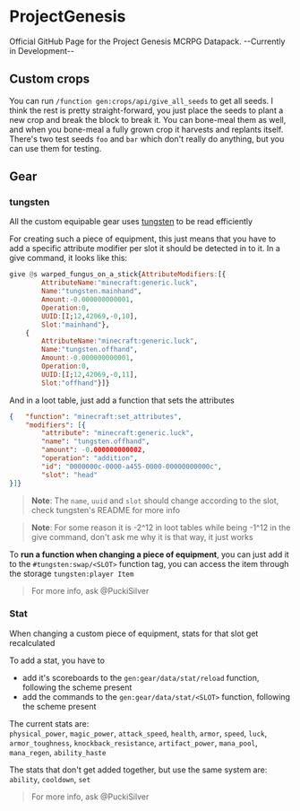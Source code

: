 # ProjectGenesis
 
 Official GitHub Page for the Project Genesis MCRPG Datapack.
 --Currently in Development--
 
## Custom crops

You can run `/function gen:crops/api/give_all_seeds` to get all seeds. I think the rest is pretty straight-forward, you just place the seeds to plant a new crop and break the block to break it. You can bone-meal them as well, and when you bone-meal a fully grown crop it harvests and replants itself. There's two test seeds `foo` and `bar` which don't really do anything, but you can use them for testing.

## Gear

### tungsten
All the custom equipable gear uses [tungsten](https://github.com/PuckiSilver/mc-tungsten) to be read efficiently

For creating such a piece of equipment, this just means that you have to add a specific attribute modifier per slot it should be detected in to it.
In a give command, it looks like this:
```hs
give @s warped_fungus_on_a_stick{AttributeModifiers:[{
        AttributeName:"minecraft:generic.luck",
        Name:"tungsten.mainhand",
        Amount:-0.000000000001,
        Operation:0,
        UUID:[I;12,42069,-0,10],
        Slot:"mainhand"},
    {
        AttributeName:"minecraft:generic.luck",
        Name:"tungsten.offhand",
        Amount:-0.000000000001,
        Operation:0,
        UUID:[I;12,42069,-0,11],
        Slot:"offhand"}]}
```
And in a loot table, just add a function that sets the attributes
```json
{   "function": "minecraft:set_attributes",
    "modifiers": [{
        "attribute": "minecraft:generic.luck",
        "name": "tungsten.offhand",
        "amount": -0.000000000002,
        "operation": "addition",
        "id": "0000000c-0000-a455-0000-00000000000c",
        "slot": "head"
}]}
```
> **Note**: The `name`, `uuid` and `slot` should change according to the slot, check tungsten's README for more info

> **Note**: For some reason it is -2^12 in loot tables while being -1^12 in the give command, don't ask me why it is that way, it just works

To **run a function when changing a piece of equipment**, you can just add it to the `#tungsten:swap/<SLOT>` function tag, you can access the item through the storage `tungsten:player Item`

> For more info, ask @PuckiSilver

### Stat
When changing a custom piece of equipment, stats for that slot get recalculated

To add a stat, you have to
- add it's scoreboards to the `gen:gear/data/stat/reload` function, following the scheme present
- add the commands to the `gen:gear/data/stat/<SLOT>` function, following the scheme present

The current stats are:<br>
`physical_power`, `magic_power`, `attack_speed`, `health`, `armor`, `speed`, `luck`, `armor_toughness`, `knockback_resistance`, `artifact_power`, `mana_pool`, `mana_regen`, `ability_haste`

The stats that don't get added together, but use the same system are:<br>
`ability`, `cooldown`, `set`

> For more info, ask @PuckiSilver
